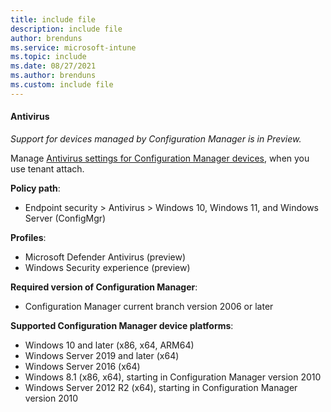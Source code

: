 ```yaml
---
title: include file
description: include file
author: brenduns  
ms.service: microsoft-intune
ms.topic: include
ms.date: 08/27/2021
ms.author: brenduns
ms.custom: include file
---
```


#### Antivirus

*Support for devices managed by Configuration Manager is in Preview.*

Manage [Antivirus settings for Configuration Manager devices](../protect/antivirus-microsoft-defender-settings-windows-tenant-attach.md), when you use tenant attach.

**Policy path**:

- Endpoint security > Antivirus > Windows 10, Windows 11, and Windows Server (ConfigMgr)

**Profiles**:

- Microsoft Defender Antivirus (preview)
- Windows Security experience (preview)

**Required version of Configuration Manager**:

- Configuration Manager current branch version 2006 or later

**Supported Configuration Manager device platforms**:

- Windows 10 and later (x86, x64, ARM64)
- Windows Server 2019 and later (x64)
- Windows Server 2016 (x64)
- Windows 8.1 (x86, x64), starting in Configuration Manager version 2010 <!--8763780, 8740844-->
- Windows Server 2012 R2 (x64), starting in Configuration Manager version 2010 <!--8763780, 8740844-->

